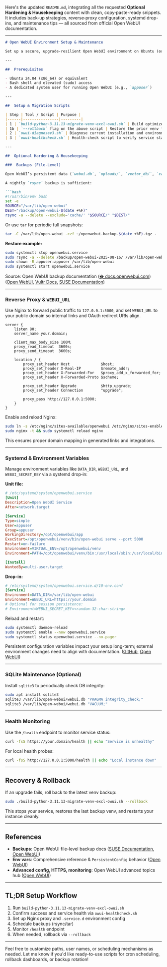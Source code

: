 Here's the updated `README.md`, integrating all the requested **Optional Hardening & Housekeeping** content with clean, copy‑paste-ready snippets. It includes back-up strategies, reverse‑proxy configuration, systemd drop-ins, and maintenance tips — all sourced from official Open WebUI documentation.

---

````markdown
# Open WebUI Environment Setup & Maintenance

Set up a secure, upgrade-resilient Open WebUI environment on Ubuntu (or a similar system), with Python built from source, robust backups, Nginx proxying, and health monitoring.

---

##  Prerequisites

- Ubuntu 24.04 (x86_64) or equivalent
- Bash shell and elevated (sudo) access
- A dedicated system user for running Open WebUI (e.g., `appuser`)

---

##  Setup & Migration Scripts

| Step | Tool / Script | Purpose |
|------|----------------|---------|
| 1 | `build-python-3.11.13-migrate-venv-excl-owui.sh` | Build optimized Python 3.11.13, recreate venv (all packages except `open-webui`), and install latest `open-webui` |
| 1b | `--rollback` flag on the above script | Restore the prior venv from backup if needed |
| 2 | `owui-diagnosev3.sh` | Diagnose current installation and environment |
| 3 | `owui-healthcheck.sh` | Health-check script to verify service status, `/health` endpoint, and logs |

---

##  Optional Hardening & Housekeeping

###  Backups (File-Level)

Open WebUI’s persistent data (`webui.db`, `uploads/`, `vector_db/`, `cache/`, `audit.log`) resides in your configured `DATA_DIR` (e.g., `/var/lib/open-webui`).

A nightly `rsync` backup is sufficient:

```bash
#!/usr/bin/env bash
set -e
SOURCE="/var/lib/open-webui"
DEST="/backup/open-webui-$(date +%F)"
rsync -a --delete --exclude='cache/' "$SOURCE/" "$DEST/"
````

Or use `tar` for periodic full snapshots:

```bash
tar -C /var/lib/open-webui -czf ~/openwebui-backup-$(date +%F).tgz .
```

**Restore example:**

```bash
sudo systemctl stop openwebui.service
sudo rsync -a --delete /backup/open-webui-2025-08-16/ /var/lib/open-webui/
sudo chown -R appuser:appuser /var/lib/open-webui
sudo systemctl start openwebui.service
```

Source: Open WebUI backup documentation ([� docs.openwebui.com](https://docs.openwebui.com/tutorials/maintenance/backups/?utm_source=chatgpt.com)) ([Open WebUI][1], [Vultr Docs][2], [SUSE Documentation][3])

---

### Reverse Proxy & `WEBUI_URL`

Use Nginx to forward public traffic to `127.0.0.1:5000`, and set `WEBUI_URL` to your public domain so internal links and OAuth redirect URIs align.

```nginx
server {
    listen 80;
    server_name your.domain;

    client_max_body_size 100M;
    proxy_read_timeout  3600s;
    proxy_send_timeout  3600s;

    location / {
        proxy_set_header Host              $host;
        proxy_set_header X-Real-IP         $remote_addr;
        proxy_set_header X-Forwarded-For   $proxy_add_x_forwarded_for;
        proxy_set_header X-Forwarded-Proto $scheme;

        proxy_set_header Upgrade           $http_upgrade;
        proxy_set_header Connection        "upgrade";

        proxy_pass http://127.0.0.1:5000;
    }
}
```

Enable and reload Nginx:

```bash
sudo ln -s /etc/nginx/sites-available/openwebui /etc/nginx/sites-enabled/
sudo nginx -t && sudo systemctl reload nginx
```

This ensures proper domain mapping in generated links and integrations.

---

### Systemd & Environment Variables

Manage environment variables like `DATA_DIR`, `WEBUI_URL`, and `WEBUI_SECRET_KEY` via a systemd drop‑in:

**Unit file:**

```ini
# /etc/systemd/system/openwebui.service
[Unit]
Description=Open WebUI Service
After=network.target

[Service]
Type=simple
User=appuser
Group=appuser
WorkingDirectory=/opt/openwebui/app
ExecStart=/opt/openwebui/venv/bin/open-webui serve --port 5000
Restart=on-failure
Environment=VIRTUAL_ENV=/opt/openwebui/venv
Environment=PATH=/opt/openwebui/venv/bin:/usr/local/sbin:/usr/local/bin:/usr/sbin:/usr/bin

[Install]
WantedBy=multi-user.target
```

**Drop-in:**

```ini
# /etc/systemd/system/openwebui.service.d/10-env.conf
[Service]
Environment=DATA_DIR=/var/lib/open-webui
Environment=WEBUI_URL=https://your.domain
# Optional for session persistence:
# Environment=WEBUI_SECRET_KEY=<random-32-char-string>
```

Reload and restart:

```bash
sudo systemctl daemon-reload
sudo systemctl enable --now openwebui.service
sudo systemctl status openwebui.service --no-pager
```

Persistent configuration variables impact your setup long-term; external environment changes need to align with documentation. ([GitHub][4], [Open WebUI][5])

---

### SQLite Maintenance (Optional)

Install `sqlite3` to periodically check DB integrity:

```bash
sudo apt install sqlite3
sqlite3 /var/lib/open-webui/webui.db "PRAGMA integrity_check;"
sqlite3 /var/lib/open-webui/webui.db "VACUUM;"
```

---

### Health Monitoring

Use the `/health` endpoint to monitor service status:

```bash
curl -fsS https://your.domain/health || echo "Service is unhealthy"
```

For local health probes:

```bash
curl -fsS http://127.0.0.1:5000/health || echo "Local instance down"
```

---

## Recovery & Rollback

If an upgrade fails, roll back to the latest venv backup:

```bash
sudo ./build-python-3.11.13-migrate-venv-excl-owui.sh --rollback
```

This stops your service, restores the last backup venv, and restarts your instance cleanly.

---

## References

* **Backups**: Open WebUI file-level backup docs ([SUSE Documentation][3], [Open WebUI][1])
* **Env vars**: Comprehensive reference & `PersistentConfig` behavior ([Open WebUI][5])
* **Advanced config, HTTPS, monitoring**: Open WebUI advanced topics hub ([Open WebUI][6])

---

## TL;DR Setup Workflow

1. Run `build-python-3.11.13-migrate-venv-excl-owui.sh`
2. Confirm success and service health via `owui-healthcheck.sh`
3. Set up Nginx proxy and `.service.d` environment config
4. Schedule backups (rsync/tar)
5. Monitor `/health` endpoint
6. When needed, rollback via `--rollback`

---

Feel free to customize paths, user names, or scheduling mechanisms as needed. Let me know if you'd like ready-to-use scripts for cron scheduling, rollback dashboards, or backup rotation!

[1]: https://docs.openwebui.com/tutorials/maintenance/backups/?utm_source=chatgpt.com "Backups"
[2]: https://docs.vultr.com/how-to-install-open-webui-an-opensource-web-interface-for-running-llms?utm_source=chatgpt.com "How to Install Open WebUI - An Opensource Web Interface ..."
[3]: https://documentation.suse.com/suse-ai/1.0/html/openwebui-configuring/index.html?utm_source=chatgpt.com "Configuring Open WebUI for AI Interaction"
[4]: https://github.com/open-webui/open-webui/discussions/9261?utm_source=chatgpt.com "Environment Variables #9261"
[5]: https://docs.openwebui.com/getting-started/env-configuration/?utm_source=chatgpt.com "Environment Variable Configuration"
[6]: https://docs.openwebui.com/getting-started/advanced-topics/?utm_source=chatgpt.com "Advanced Topics"

